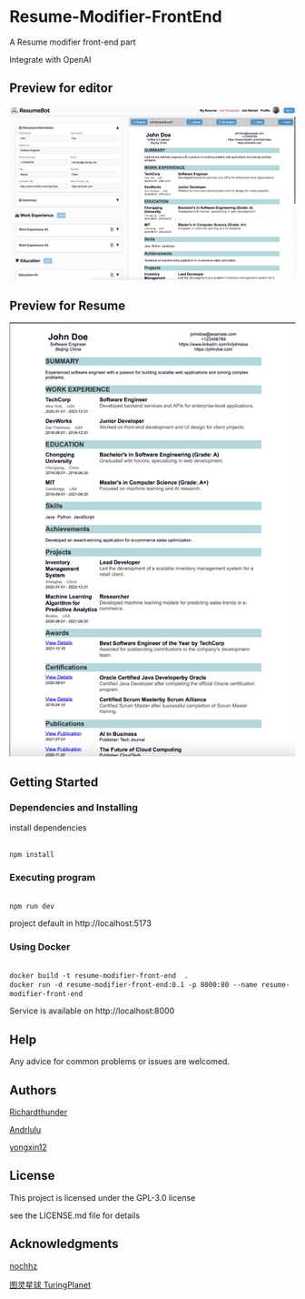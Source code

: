 # Resume-Modifier-FrontEnd

A Resume modifier front-end part

Integrate with OpenAI

## Preview for editor

![img.png](image/index.png)

## Preview for Resume

![img_2.png](image/pdf.png)

## Getting Started

### Dependencies and Installing

install dependencies

```shell

npm install
```

### Executing program

```shell

npm run dev
```

project default in http://localhost:5173

### Using Docker

```shell

docker build -t resume-modifier-front-end  .
docker run -d resume-modifier-front-end:0.1 -p 8000:80 --name resume-modifier-front-end
```

Service is available on http://localhost:8000

## Help
Any advice for common problems or issues are welcomed.

## Authors
[Richardthunder](https://github.com/RichardThunder)

[Andrlulu](https://github.com/Andrlulu)

[yongxin12](https://github.com/yongxin12)

## License

This project is licensed under the  GPL-3.0 license 

see the LICENSE.md file for details
## Acknowledgments
[nochhz](https://github.com/enochhz)


[图灵星球 TuringPlanet](https://turingplanet.org/)
